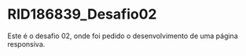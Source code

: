 # RID186839_Desafio02
Este é o desafio 02, onde foi pedido o desenvolvimento de uma página responsiva.
